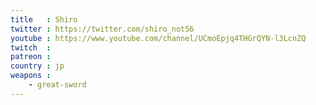 ```yaml
---
title   : Shiro
twitter : https://twitter.com/shiro_not56
youtube : https://www.youtube.com/channel/UCmoEpjq4THGrQYN-l3LcnZQ
twitch  : 
patreon : 
country : jp
weapons :
    - great-sword
---
```



